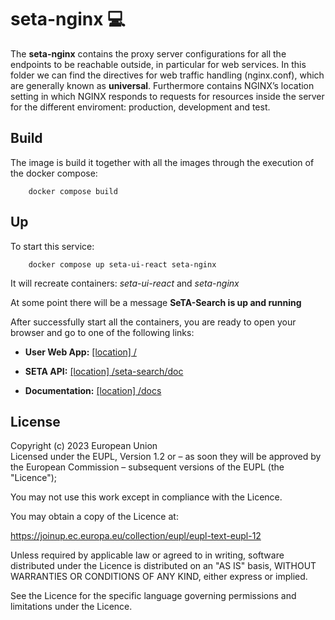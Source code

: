 # seta-nginx 💻 

The **seta-nginx** contains the proxy server configurations for all the endpoints to be reachable outside, in particular for web services.
In this folder we can find the directives for web traffic handling (nginx.conf), which are generally known as **universal**. Furthermore contains NGINX’s location setting in which NGINX responds to requests for resources inside the server for the different enviroment: production, development and test.


## Build
The image is build it together with all the images through the execution of the docker compose:

```
    docker compose build
```


## Up
To start this service:

```
    docker compose up seta-ui-react seta-nginx
```


It will recreate containers: _seta-ui-react_ and _seta-nginx_ 

At some point there will be a message **SeTA-Search is up and running**


After successfully start all the containers, you are ready to open your browser and go to one of the following links:

* **User Web App:** [[location] /](/)

* **SETA API:** [[location] /seta-search/doc](/seta-search/doc)

* **Documentation:** [[location] /docs](/docs)




## License
Copyright (c) 2023 European Union      
Licensed under the EUPL, Version 1.2 or – as soon they will be approved by the European Commission – subsequent versions of the EUPL (the "Licence");     

You may not use this work except in compliance with the Licence.      


You may obtain a copy of the Licence at:      


https://joinup.ec.europa.eu/collection/eupl/eupl-text-eupl-12       
 
Unless required by applicable law or agreed to in writing, software distributed under the Licence is distributed on an "AS IS" basis, WITHOUT WARRANTIES OR CONDITIONS OF ANY KIND, either express or implied.             
 
See the Licence for the specific language governing permissions and limitations under the Licence.
